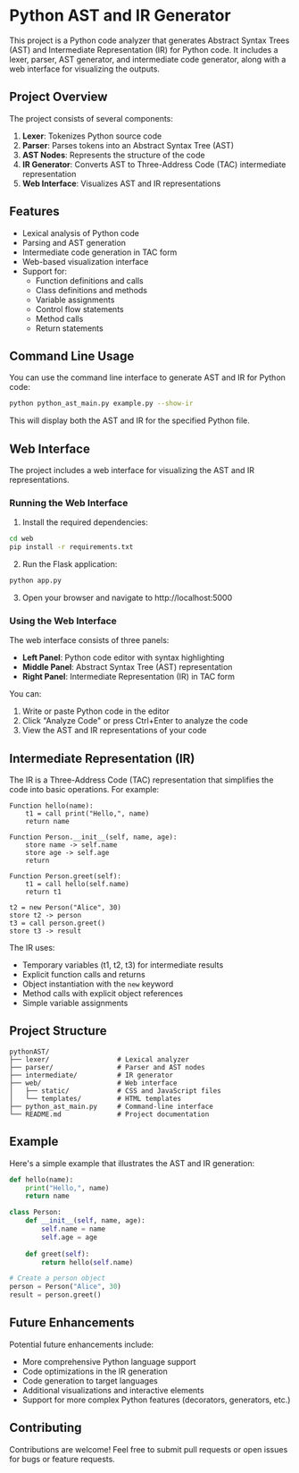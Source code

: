# Python AST and IR Generator

This project is a Python code analyzer that generates Abstract Syntax Trees (AST) and Intermediate Representation (IR) for Python code. It includes a lexer, parser, AST generator, and intermediate code generator, along with a web interface for visualizing the outputs.

## Project Overview

The project consists of several components:

1. **Lexer**: Tokenizes Python source code
2. **Parser**: Parses tokens into an Abstract Syntax Tree (AST)
3. **AST Nodes**: Represents the structure of the code
4. **IR Generator**: Converts AST to Three-Address Code (TAC) intermediate representation
5. **Web Interface**: Visualizes AST and IR representations

## Features

- Lexical analysis of Python code
- Parsing and AST generation
- Intermediate code generation in TAC form
- Web-based visualization interface
- Support for:
  - Function definitions and calls
  - Class definitions and methods
  - Variable assignments
  - Control flow statements
  - Method calls
  - Return statements

## Command Line Usage

You can use the command line interface to generate AST and IR for Python code:

```bash
python python_ast_main.py example.py --show-ir
```

This will display both the AST and IR for the specified Python file.

## Web Interface

The project includes a web interface for visualizing the AST and IR representations.

### Running the Web Interface

1. Install the required dependencies:
```bash
cd web
pip install -r requirements.txt
```

2. Run the Flask application:
```bash
python app.py
```

3. Open your browser and navigate to http://localhost:5000

### Using the Web Interface

The web interface consists of three panels:
- **Left Panel**: Python code editor with syntax highlighting
- **Middle Panel**: Abstract Syntax Tree (AST) representation
- **Right Panel**: Intermediate Representation (IR) in TAC form

You can:
1. Write or paste Python code in the editor
2. Click "Analyze Code" or press Ctrl+Enter to analyze the code
3. View the AST and IR representations of your code

## Intermediate Representation (IR)

The IR is a Three-Address Code (TAC) representation that simplifies the code into basic operations. For example:

```
Function hello(name):
    t1 = call print("Hello,", name)
    return name

Function Person.__init__(self, name, age):
    store name -> self.name
    store age -> self.age
    return

Function Person.greet(self):
    t1 = call hello(self.name)
    return t1

t2 = new Person("Alice", 30)
store t2 -> person
t3 = call person.greet()
store t3 -> result
```

The IR uses:
- Temporary variables (t1, t2, t3) for intermediate results
- Explicit function calls and returns
- Object instantiation with the `new` keyword
- Method calls with explicit object references
- Simple variable assignments

## Project Structure

```
pythonAST/
├── lexer/                 # Lexical analyzer
├── parser/                # Parser and AST nodes
├── intermediate/          # IR generator
├── web/                   # Web interface
│   ├── static/            # CSS and JavaScript files
│   └── templates/         # HTML templates
├── python_ast_main.py     # Command-line interface
└── README.md              # Project documentation
```

## Example

Here's a simple example that illustrates the AST and IR generation:

```python
def hello(name):
    print("Hello,", name)
    return name

class Person:
    def __init__(self, name, age):
        self.name = name
        self.age = age
    
    def greet(self):
        return hello(self.name)

# Create a person object
person = Person("Alice", 30)
result = person.greet()
```

## Future Enhancements

Potential future enhancements include:
- More comprehensive Python language support
- Code optimizations in the IR generation
- Code generation to target languages
- Additional visualizations and interactive elements
- Support for more complex Python features (decorators, generators, etc.)

## Contributing

Contributions are welcome! Feel free to submit pull requests or open issues for bugs or feature requests.